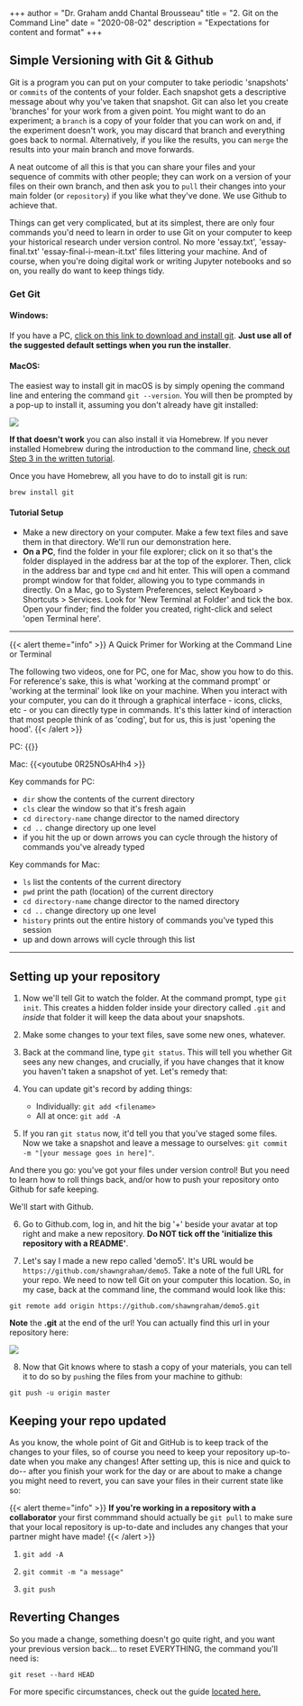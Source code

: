 +++
author = "Dr. Graham andd Chantal Brousseau"
title = "2. Git on the Command Line"
date = "2020-08-02"
description = "Expectations for content and format"
+++

## Simple Versioning with Git & Github

Git is a program you can put on your computer to take periodic 'snapshots' or `commits` of the contents of your folder. Each snapshot gets a descriptive message about why you've taken that snapshot. Git can also let you create 'branches' for your work from a given point. You might want to do an experiment; a `branch` is a copy of your folder that you can work on and, if the experiment doesn't work, you may discard that branch and everything goes back to normal. Alternatively, if you like the results, you can `merge` the results into your main branch and move forwards.

A neat outcome of all this is that you can share your files and your sequence of commits with other people; they can work on a version of your files on their own branch, and then ask you to `pull` their changes into your main folder (or `repository`) if you like what they've done. We use Github to achieve that.

Things can get very complicated, but at its simplest, there are only four commands you'd need to learn in order to use Git on your computer to keep your historical research under version control. No more 'essay.txt', 'essay-final.txt' 'essay-final-i-mean-it.txt' files littering your machine. And of course, when you're doing digital work or writing Jupyter notebooks and so on, you really do want to keep things tidy.

### Get Git

#### Windows: 

If you have a PC, [click on this link to download and install git](https://git-scm.com/download/win). **Just use all of the suggested default settings when you run the installer**. 

#### MacOS: 

The easiest way to install git in macOS is by simply opening the command line and entering the command `git --version`. You will then be prompted by a pop-up to install it, assuming you don't already have git installed:

![](images/github/git-prompt.png)

**If that doesn't work** you can also install it via Homebrew. If you never installed Homebrew during the introduction to the command line, [check out Step 3 in the written tutorial](/building/command-line-mac/#step-3-homebrew).

Once you have Homebrew, all you have to do to install git is run:

```
brew install git
```

#### Tutorial Setup 
+ Make a new directory on your computer. Make a few text files and save them in that directory. We'll run our demonstration here.
+ **On a PC**, find the folder in your file explorer; click on it so that's the folder displayed in the address bar at the top of the explorer. Then, click in the address bar and type `cmd` and hit enter. This will open a command prompt window for that folder, allowing you to type commands in directly. On a Mac, go to System Preferences, select Keyboard > Shortcuts > Services. Look for 'New Terminal at Folder' and tick the box. Open your finder; find the folder you created, right-click and select 'open Terminal here'.


---

{{< alert theme="info" >}}
A Quick Primer for Working at the Command Line or Terminal

The following two videos, one for PC, one for Mac, show you how to do this. For reference's sake, this is what 'working at the command prompt' or 'working at the terminal' look like on your machine. When you interact with your computer, you can do it through a graphical interface - icons, clicks, etc - or you can directly type in commands. It's this latter kind of interaction that most people think of as 'coding', but for us, this is just 'opening the hood'.
{{< /alert >}}

PC:
{{<youtube yvpn1lITcVU >}}

Mac:
{{<youtube 0R25NOsAHh4 >}}

Key commands for PC:
+ `dir` show the contents of the current directory
+ `cls` clear the window so that it's fresh again
+ `cd directory-name` change director to the named directory
+ `cd ..` change directory up one level
+ if you hit the up or down arrows you can cycle through the history of commands you've already typed

Key commands for Mac:
+ `ls` list the contents of the current directory
+ `pwd` print the path (location) of the current directory
+ `cd directory-name` change director to the named directory
+ `cd ..` change directory up one level
+ `history` prints out the entire history of commands you've typed this session
+ up and down arrows will cycle through this list

---

## Setting up your repository

1. Now we'll tell Git to watch the folder. At the command prompt, type `git init`. This creates a hidden folder inside your directory called `.git` and _inside_ that folder it will keep the data about your snapshots.

2. Make some changes to your text files, save some new ones, whatever.

3. Back at the command line, type `git status`. This will tell you whether Git sees any new changes, and crucially, if you have changes that it know you haven't taken a snapshot of yet. Let's remedy that:

4. You can update git's record by adding things: 
    + Individually: `git add <filename>`
    + All at once: `git add -A`

5. If you ran `git status` now, it'd tell you that you've staged some files. Now we take a snapshot and leave a message to ourselves: `git commit -m "[your message goes in here]"`.

And there you go: you've got your files under version control! But you need to learn how to roll things back, and/or how to push your repository onto Github for safe keeping.

We'll start with Github.

6. Go to Github.com, log in, and hit the big '+' beside your avatar at top right and make a new repository. **Do NOT tick off the 'initialize this repository with a README'**.

7. Let's say I made a new repo called 'demo5'. It's URL would be `https://github.com/shawngraham/demo5`. Take a note of the full URL for your repo. We need to now tell Git on your computer this location. So, in my case, back at the command line, the command would look like this: 
```
git remote add origin https://github.com/shawngraham/demo5.git
```
 
**Note** the **.git** at the end of the url! You can actually find this url in your repository here:

![](images/github/github-codedd.png)


8. Now that Git knows where to stash a copy of your materials, you can tell it to do so by `push`ing the files from your machine to github: 
```
git push -u origin master
```

## Keeping your repo updated

As you know, the whole point of Git and GitHub is to keep track of the changes to your files, so of course you need to keep your repository up-to-date when you make any changes! After setting up, this is nice and quick to do-- after you finish your work for the day or are about to make a change you might need to revert, you can save your files in their current state like so:

{{< alert theme="info" >}}
**If you're working in a repository with a collaborator** your first commmand should actually be `git pull` to make sure that your local repository is up-to-date and includes any changes that your partner might have made!
{{< /alert >}}

1. `git add -A`

2. `git commit -m "a message"`

3. `git push`

## Reverting Changes

So you made a change, something doesn't go quite right, and you want your previous version back... to reset EVERYTHING, the command you'll need is:
```
git reset --hard HEAD
```
For more specific circumstances, check out the guide [located here.](https://www.systutorials.com/how-to-revert-changes-in-git/)
